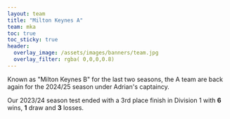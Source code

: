 ```yaml
---
layout: team
title: "Milton Keynes A"
team: mka
toc: true
toc_sticky: true
header:
  overlay_image: /assets/images/banners/team.jpg
  overlay_filter: rgba( 0,0,0,0.8)
---
```


Known as "Milton Keynes B" for the last two seasons, the A team are back again for the 2024/25 season under Adrian's captaincy.

Our 2023/24 season test ended with a 3rd place finish in Division 1 with **6** wins, **1** draw and **3** losses.

